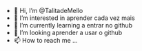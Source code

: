 - 👋 Hi, I’m @TalitadeMello
- 👀 I’m interested in  aprender cada vez mais 
- 🌱 I’m currently learning  a entrar no github
- 💞️ I’m looking  aprender a usar o github
- 📫 How to reach me ...

<!---
TalitadeMello/TalitadeMello is a ✨ special ✨ repository because its `README.md` (this file) appears on your GitHub profile.
You can click the Preview link to take a look at your changes.
--->
